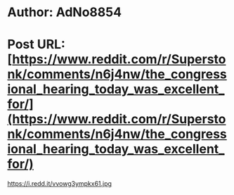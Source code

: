 # Author: AdNo8854
# Post URL: [https://www.reddit.com/r/Superstonk/comments/n6j4nw/the_congressional_hearing_today_was_excellent_for/](https://www.reddit.com/r/Superstonk/comments/n6j4nw/the_congressional_hearing_today_was_excellent_for/)


https://i.redd.it/vvowg3ympkx61.jpg